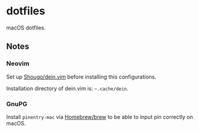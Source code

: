 # dotfiles
macOS dotfiles.

## Notes

### Neovim
Set up [Shougo/dein.vim](https://github.com/Shougo/dein.vim) before installing this configurations.

Installation directory of dein.vim is: `~.cache/dein`.

### GnuPG
Install `pinentry-mac` via [Homebrew/brew](https://github.com/Homebrew/brew) to be able to input pin correctly on macOS.
